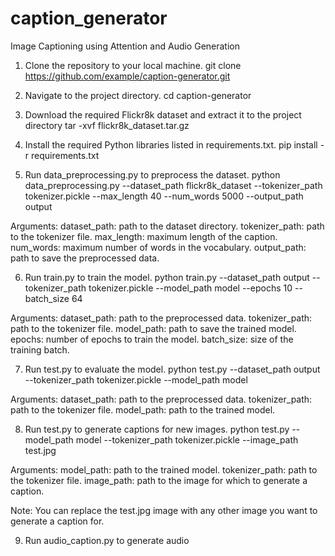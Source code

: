 # caption_generator
Image Captioning using Attention and Audio Generation


1. Clone the repository to your local machine.
git clone https://github.com/example/caption-generator.git

2. Navigate to the project directory.
cd caption-generator

3. Download the required Flickr8k dataset and extract it to the project directory
tar -xvf flickr8k_dataset.tar.gz


4. Install the required Python libraries listed in requirements.txt.
pip install -r requirements.txt

5. Run data_preprocessing.py to preprocess the dataset.
python data_preprocessing.py --dataset_path flickr8k_dataset --tokenizer_path tokenizer.pickle --max_length 40 --num_words 5000 --output_path output

Arguments:
dataset_path: path to the dataset directory.
tokenizer_path: path to the tokenizer file.
max_length: maximum length of the caption.
num_words: maximum number of words in the vocabulary.
output_path: path to save the preprocessed data.

6. Run train.py to train the model.
python train.py --dataset_path output --tokenizer_path tokenizer.pickle --model_path model --epochs 10 --batch_size 64

Arguments:
dataset_path: path to the preprocessed data.
tokenizer_path: path to the tokenizer file.
model_path: path to save the trained model.
epochs: number of epochs to train the model.
batch_size: size of the training batch.

7. Run test.py to evaluate the model.
python test.py --dataset_path output --tokenizer_path tokenizer.pickle --model_path model

Arguments:
dataset_path: path to the preprocessed data.
tokenizer_path: path to the tokenizer file.
model_path: path to the trained model.

8. Run test.py to generate captions for new images.
python test.py --model_path model --tokenizer_path tokenizer.pickle --image_path test.jpg

Arguments:
model_path: path to the trained model.
tokenizer_path: path to the tokenizer file.
image_path: path to the image for which to generate a caption.

Note: You can replace the test.jpg image with any other image you want to generate a caption for.

9. Run audio_caption.py to generate audio
